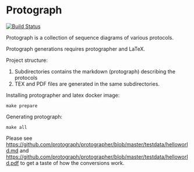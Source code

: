 # Protograph

[![Build Status](https://travis-ci.org/protograph/protograph.svg?branch=master)](https://travis-ci.org/protograph/protograph)

Protograph is a collection of sequence diagrams of various protocols.

Protograph generations requires protographer and LaTeX.

Project structure:

1. Subdirectories contains the markdown (protograph) describing the protocols
2. TEX and PDF files are generated in the same subdirectories.

Installing protographer and latex docker image:
```
make prepare
```

Generating protograph:
```
make all
```

Please see https://github.com/protograph/protographer/blob/master/testdata/helloworld.md and https://github.com/protograph/protographer/blob/master/testdata/helloworld.pdf to get a taste of how the conversions work.
